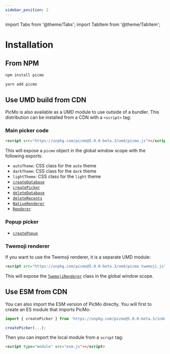```yaml
---
sidebar_position: 2
---
```


import Tabs from '@theme/Tabs';
import TabItem from '@theme/TabItem';

# Installation

## From NPM

<Tabs>
  <TabItem value="npm" label="NPM" default>

```bash
npm install picmo
```

  </TabItem>

  <TabItem value="yarn" label="Yarn">

```bash
yarn add picmo
```

  </TabItem>
</Tabs>

## Use UMD build from CDN

PicMo is also available as a UMD module to use outside of a bundler. This distribution can be installed from a CDN with a `<script>` tag:

### Main picker code

```html
<script src="https://unpkg.com/picmo@5.0.0-beta.3/umd/picmo.js"></script>
```

This will expose a `picmo` object in the global window scope with the following exports:

- `autoTheme`: CSS class for the `auto` theme
- `darkTheme`: CSS class for the `dark` theme
- `lightTheme`: CSS class for the `light` theme
- [`createDatabase`](../api/picmo/functions/create-database)
- [`createPicker`](../api/picmo/functions/create-picker)
- [`deleteDatabase`](../api/picmo/functions/delete-database)
- [`deleteRecents`](../api/picmo/functions/delete-recents)
- [`NativeRenderer`](../api/picmo/classes/native-renderer)
- [`Renderer`](../api/picmo/classes/renderer)

### Popup picker

- [`createPopup`](../api/popup-picker/functions/create-popup)

### Twemoji renderer

If you want to use the Twemoji renderer, it is a separate UMD module:

```html
<script src="https://unpkg.com/picmo@5.0.0-beta.3/umd/picmo.twemoji.js"></script>
```

This will expose the [`TwemojiRenderer`](../api/renderer-twemoji/classes/twemoji-renderer) class in the global window scope.

## Use ESM from CDN

You can also import the ESM version of PicMo directly. You will first to create an ES module that imports PicMo:

```javascript title="index.js"
import { createPicker } from 'https://unpkg.com/picmo@5.0.0-beta.3/index.js';

createPicker(...);
```

Then you can import the local module from a `script` tag:

```html
<script type="module" src="esm.js"></script>
```
